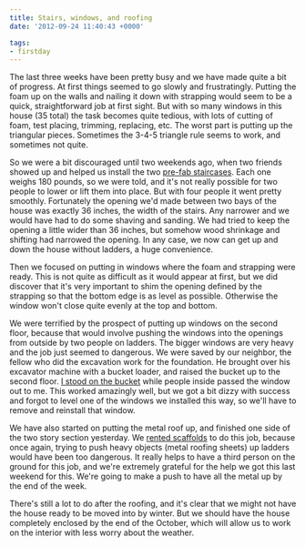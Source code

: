 ```yaml
---
title: Stairs, windows, and roofing
date: '2012-09-24 11:40:43 +0000'

tags:
- firstday
---
```


The last three weeks have been pretty busy and we have made quite a
bit of progress.  At first things seemed to go slowly and
frustratingly.  Putting the foam up on the walls and nailing it down
with strapping would seem to be a quick, straightforward job at first
sight.  But with so many windows in this house (35 total) the task
becomes quite tedious, with lots of cutting of foam, test placing,
trimming, replacing, etc.  The worst part is putting up the triangular
pieces.  Sometimes the 3-4-5 triangle rule seems to work, and
sometimes not quite.

So we were a bit discouraged until two weekends ago, when two friends
showed up and helped us install the two
[pre-fab staircases](/gallery/firstday-cottage/IMG_20121025_074420.jpg).
Each one weighs 180 pounds, so we were told, and it's not really
possible for two people to lower or lift them into place.  But with
four people it went pretty smoothly.  Fortunately the opening we'd
made between two bays of the house was exactly 36 inches, the width of
the stairs.  Any narrower and we would have had to do some shaving and
sanding.  We had tried to keep the opening a little wider than 36
inches, but somehow wood shrinkage and shifting had narrowed the
opening.  In any case, we now can get up and down the house without
ladders, a huge convenience.

Then we focused on putting in windows where the foam and strapping
were ready.  This is not quite as difficult as it would appear at
first, but we did discover that it's very important to shim the
opening defined by the strapping so that the bottom edge is as level
as possible.  Otherwise the window won't close quite evenly at the top
and bottom.

We were terrified by the prospect of putting up windows on the second
floor, because that would involve pushing the windows into the
openings from outside by two people on ladders.  The bigger windows
are very heavy and the job just seemed to dangerous. We were saved by
our neighbor, the fellow who did the excavation work for the
foundation.  He brought over his excavator machine with a bucket
loader, and raised the bucket up to the second floor.
[I stood on the bucket](/gallery/firstday-cottage/P9190857.JPG)
while people inside passed the window out to me.  This worked amazingly
well, but we got a bit dizzy with success and forgot to level one of
the windows we installed this way, so we'll have to remove and
reinstall that window.

We have also started on putting the metal roof up, and finished one
side of the two story section yesterday.  We
[rented scaffolds](/gallery/firstday-cottage/P9220875.JPG)
to do this job, because once again, trying to push heavy objects (metal
roofing sheets) up ladders would have been too dangerous.  It really
helps to have a third person on the ground for this job, and we're
extremely grateful for the help we got this last weekend for this.
We're going to make a push to have all the metal up by the end of the
week. 

There's still a lot to do after the roofing, and it's clear that we
might not have the house ready to be moved into by winter.  But we
should have the house completely enclosed by the end of the October,
which will allow us to work on the interior with less worry about the
weather.
